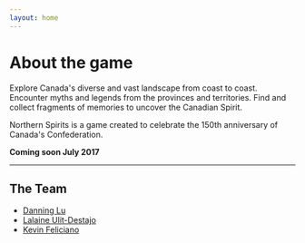 ```yaml
---
layout: home
---
```

# About the game
Explore Canada's diverse and vast landscape from coast to coast.
Encounter myths and legends from the provinces and territories. Find and collect fragments of memories to uncover the Canadian Spirit.

Northern Spirits is a game created to celebrate the 150th anniversary of Canada's Confederation. 

**Coming soon July 2017**

----------
## The Team
 * [Danning Lu](http://danninglu.com/)
 * [Lalaine Ulit-Destajo](http://lalaineulitdestajo.com/)
 * [Kevin Feliciano]()

